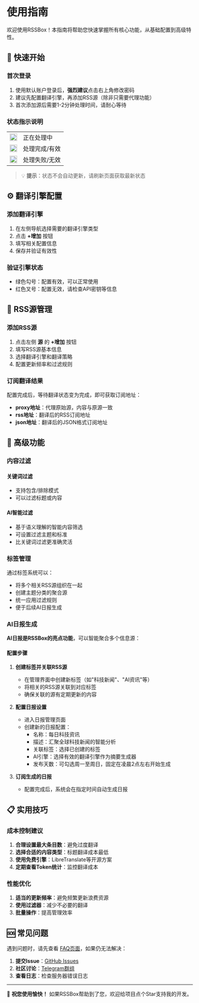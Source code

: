 # 使用指南

欢迎使用RSSBox！本指南将帮助您快速掌握所有核心功能，从基础配置到高级特性。

## 🚀 快速开始

### 首次登录
1. 使用默认账户登录后，**强烈建议**点击右上角修改密码
2. 建议先配置翻译引擎，再添加RSS源（除非只需要代理功能）
3. 首次添加源后需要1-2分钟处理时间，请耐心等待

### 状态指示说明

<table> <tr> <td><img src="/assets/icon-loading.svg" width="20" height="20"></td> <td>正在处理中</td> </tr> <tr> <td><img src="/assets/icon-yes.svg" width="20" height="20"></td> <td>处理完成/有效</td> </tr> <tr> <td><img src="/assets/icon-no.svg" width="20" height="20"></td> <td>处理失败/无效</td> </tr> </table>

> 💡 **提示**：状态不会自动更新，请刷新页面获取最新状态

## ⚙️ 翻译引擎配置

### 添加翻译引擎
1. 在左侧导航选择需要的翻译引擎类型
2. 点击 **+增加** 按钮
3. 填写相关配置信息
4. 保存并验证有效性

### 验证引擎状态
- 绿色勾号：配置有效，可以正常使用
- 红色叉号：配置无效，请检查API密钥等信息

## 📡 RSS源管理

### 添加RSS源
1. 点击左侧 **源** 的 **+增加** 按钮
2. 填写RSS源基本信息
3. 选择翻译引擎和翻译策略
4. 配置更新频率和过滤规则

### 订阅翻译结果
配置完成后，等待翻译状态变为完成，即可获取订阅地址：

- **proxy地址**：代理原始源，内容与原源一致
- **rss地址**：翻译后的RSS订阅地址
- **json地址**：翻译后的JSON格式订阅地址

## 🔧 高级功能

### 内容过滤

#### 关键词过滤
- 支持包含/排除模式
- 可以过滤标题或内容

#### AI智能过滤
- 基于语义理解的智能内容筛选
- 可设置过滤主题和标准
- 比关键词过滤更准确灵活

### 标签管理
通过标签系统可以：
- 将多个相关RSS源组织在一起
- 创建主题分类的聚合源
- 统一应用过滤规则
- 便于后续AI日报生成

### AI日报生成

**AI日报是RSSBox的亮点功能**，可以智能聚合多个信息源：

#### 配置步骤
1. **创建标签并关联RSS源**
   - 在管理界面中创建新标签（如"科技新闻"、"AI资讯"等）
   - 将相关的RSS源关联到对应标签
   - 确保关联的源有定期更新的内容

2. **配置日报设置**
   - 进入日报管理页面
   - 创建新的日报配置：
     - 名称：每日科技资讯
     - 描述：汇聚全球科技新闻的智能分析
     - 关联标签：选择已创建的标签
     - AI引擎：选择有效的翻译引擎作为摘要生成器
     - 发布天数：可勾选周一至周日，固定在凌晨2点左右开始生成

3. **订阅生成的日报**
   - 配置完成后，系统会在指定时间自动生成日报

## 📋 实用技巧

### 成本控制建议
1. **合理设置最大条目数**：避免过度翻译
2. **选择合适的内容类型**：标题翻译成本最低
3. **使用免费引擎**：LibreTranslate等开源方案
4. **定期查看Token统计**：监控翻译成本

### 性能优化
1. **适当的更新频率**：避免频繁更新浪费资源
2. **使用过滤器**：减少不必要的翻译
3. **批量操作**：提高管理效率

## 🆘 常见问题

遇到问题时，请先查看 [FAQ页面](/zh/faq/)，如果仍无法解决：

1. **提交Issue**：[GitHub Issues](https://github.com/versun/rssbox/issues)
2. **社区讨论**：[Telegram群组](https://t.me/rssboxapp)
3. **查看日志**：检查服务器错误日志

---

🎉 **祝您使用愉快！** 如果RSSBox帮助到了您，欢迎给项目点个Star支持我的开发。
